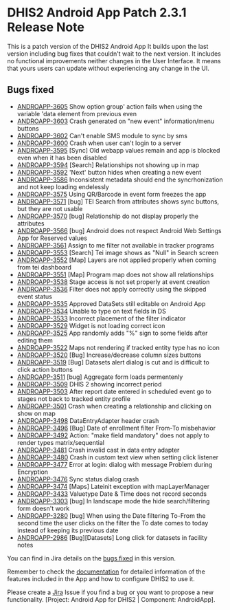 # DHIS2 Android App Patch 2.3.1 Release Note

This is a patch version of the DHIS2 Android App It builds upon the last version including bug fixes that couldn't wait to the next version. It includes no functional improvements neither changes in the User Interface. It means that yours users can update without experiencing any change in the UI.

## Bugs fixed
* [ANDROAPP-3605](https://jira.dhis2.org/browse/ANDROAPP-3605) Show option group' action fails when using the variable 'data element from previous even
* [ANDROAPP-3603](https://jira.dhis2.org/browse/ANDROAPP-3603) Crash generated on "new event" information/menu buttons
* [ANDROAPP-3602](https://jira.dhis2.org/browse/ANDROAPP-3602) Can't enable SMS module to sync by sms
* [ANDROAPP-3600](https://jira.dhis2.org/browse/ANDROAPP-3600) Crash when user can't login to a server
* [ANDROAPP-3595](https://jira.dhis2.org/browse/ANDROAPP-3595) [Sync] Old webapp values remain and app is blocked even when it has been disabled
* [ANDROAPP-3594](https://jira.dhis2.org/browse/ANDROAPP-3594) [Search] Relationships not showing up in map
* [ANDROAPP-3592](https://jira.dhis2.org/browse/ANDROAPP-3592) 'Next' button hides when creating a new event
* [ANDROAPP-3586](https://jira.dhis2.org/browse/ANDROAPP-3586) Inconsistent metadata should end the syncrhonization and not keep loading endelessly
* [ANDROAPP-3575](https://jira.dhis2.org/browse/ANDROAPP-3575) Using QR/Barcode in event form freezes the app
* [ANDROAPP-3571](https://jira.dhis2.org/browse/ANDROAPP-3571) [bug] TEI Search from attributes shows sync buttons, but they are not usable
* [ANDROAPP-3570](https://jira.dhis2.org/browse/ANDROAPP-3570) [bug] Relationship do not display properly the attributes
* [ANDROAPP-3566](https://jira.dhis2.org/browse/ANDROAPP-3566) [bug] Android does not respect Android Web Settings App for Reserved values
* [ANDROAPP-3561](https://jira.dhis2.org/browse/ANDROAPP-3561) Assign to me filter not available in tracker programs
* [ANDROAPP-3553](https://jira.dhis2.org/browse/ANDROAPP-3553) [Search] Tei image shows as "Null" in Search screen
* [ANDROAPP-3552](https://jira.dhis2.org/browse/ANDROAPP-3552) [Map] Layers are not applied properly when coming from tei dashboard
* [ANDROAPP-3551](https://jira.dhis2.org/browse/ANDROAPP-3551) [Map] Program map does not show all relationships
* [ANDROAPP-3538](https://jira.dhis2.org/browse/ANDROAPP-3538) Stage access is not set properly at event creation
* [ANDROAPP-3536](https://jira.dhis2.org/browse/ANDROAPP-3536) Filter does not apply correctly using the skipped event status
* [ANDROAPP-3535](https://jira.dhis2.org/browse/ANDROAPP-3535) Approved DataSets still editable on Android App
* [ANDROAPP-3534](https://jira.dhis2.org/browse/ANDROAPP-3534) Unable to type on text fields in DS
* [ANDROAPP-3533](https://jira.dhis2.org/browse/ANDROAPP-3533) Incorrect placement of the filter indicator
* [ANDROAPP-3529](https://jira.dhis2.org/browse/ANDROAPP-3529) Widget is not loading correct icon
* [ANDROAPP-3525](https://jira.dhis2.org/browse/ANDROAPP-3525) App randomly adds "%" sign to some fields after editing them
* [ANDROAPP-3522](https://jira.dhis2.org/browse/ANDROAPP-3522) Maps not rendering if tracked entity type has no icon
* [ANDROAPP-3520](https://jira.dhis2.org/browse/ANDROAPP-3520) [Bug] Increase/decrease column sizes buttons
* [ANDROAPP-3519](https://jira.dhis2.org/browse/ANDROAPP-3519) [Bug] Datasets alert dialog is cut and is difficult to click action buttons
* [ANDROAPP-3511](https://jira.dhis2.org/browse/ANDROAPP-3511) [bug] Aggregate form loads permentenly
* [ANDROAPP-3509](https://jira.dhis2.org/browse/ANDROAPP-3509) DHIS 2 showing incorrect period
* [ANDROAPP-3503](https://jira.dhis2.org/browse/ANDROAPP-3503) After report date entered in scheduled event go to stages not back to tracked entity profile
* [ANDROAPP-3501](https://jira.dhis2.org/browse/ANDROAPP-3501) Crash when creating a relationship and clicking on show on map
* [ANDROAPP-3498](https://jira.dhis2.org/browse/ANDROAPP-3498) DataEntryAdapter header crash
* [ANDROAPP-3496](https://jira.dhis2.org/browse/ANDROAPP-3496) [Bug] Date of enrollment filter From-To misbehavior
* [ANDROAPP-3492](https://jira.dhis2.org/browse/ANDROAPP-3492) Action: "make field mandatory" does not apply to render types matrix/sequential
* [ANDROAPP-3481](https://jira.dhis2.org/browse/ANDROAPP-3481) Crash invalid cast in data entry adapter
* [ANDROAPP-3480](https://jira.dhis2.org/browse/ANDROAPP-3480) Crash in custom text view when setting click listener
* [ANDROAPP-3477](https://jira.dhis2.org/browse/ANDROAPP-3477) Error at login: dialog with message Problem during Encryption
* [ANDROAPP-3476](https://jira.dhis2.org/browse/ANDROAPP-3476) Sync status dialog crash
* [ANDROAPP-3474](https://jira.dhis2.org/browse/ANDROAPP-3474) [Maps] Lateinit exception with mapLayerManager
* [ANDROAPP-3433](https://jira.dhis2.org/browse/ANDROAPP-3433) Valuetype Date & Time does not record seconds
* [ANDROAPP-3303](https://jira.dhis2.org/browse/ANDROAPP-3303) [bug] In landscape mode the hide search/filtering form doesn't work
* [ANDROAPP-3280](https://jira.dhis2.org/browse/ANDROAPP-3280) [bug] When using the Date filtering To-From the second time the user clicks on the filter the To date comes to today instead of keeping its previous date
* [ANDROAPP-2986](https://jira.dhis2.org/browse/ANDROAPP-2986) [Bug][Datasets] Long click for datasets in facility notes

You can find in Jira details on the [bugs fixed](https://jira.dhis2.org/issues/?filter=11970) in this version.

Remember to check the [documentation](https://www.dhis2.org/android-documentation) for detailed information of the features included in the App and how to configure DHIS2 to use it.

Please create a [Jira](https://jira.dhis2.org/secure/Dashboard.jspa) Issue if you find a bug or you want to propose a new functionality. \[Project: Android App for DHIS2 | Component: AndroidApp].

